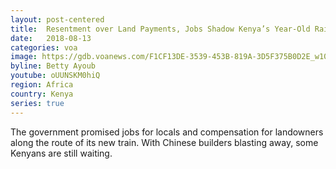 ```yaml
---
layout: post-centered
title:  Resentment over Land Payments, Jobs Shadow Kenya’s Year-Old Railway
date:   2018-08-13
categories: voa
image: https://gdb.voanews.com/F1CF13DE-3539-453B-819A-3D5F375B0D2E_w1023.jpg
byline: Betty Ayoub
youtube: oUUNSKM0hiQ
region: Africa
country: Kenya
series: true
---
```


The government promised jobs for locals and compensation for landowners along the route of its new train. With Chinese builders blasting away, some Kenyans are still waiting. 